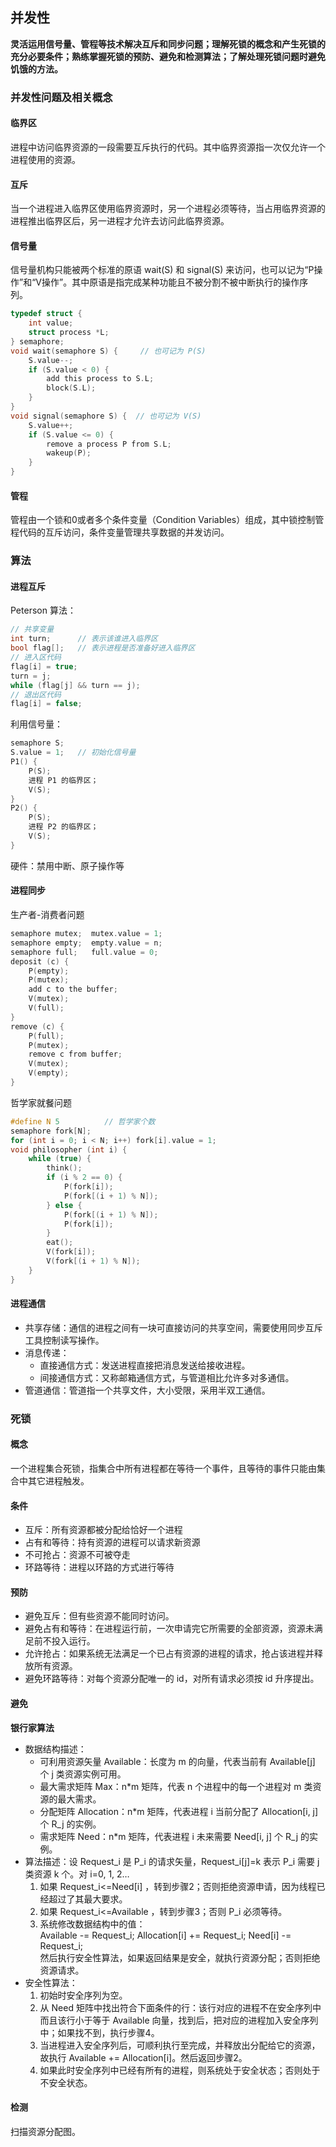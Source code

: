 ## 并发性
**灵活运用信号量、管程等技术解决互斥和同步问题；理解死锁的概念和产生死锁的充分必要条件；熟练掌握死锁的预防、避免和检测算法；了解处理死锁问题时避免饥饿的方法。**

### 并发性问题及相关概念
#### 临界区
进程中访问临界资源的一段需要互斥执行的代码。其中临界资源指一次仅允许一个进程使用的资源。

#### 互斥
当一个进程进入临界区使用临界资源时，另一个进程必须等待，当占用临界资源的进程推出临界区后，另一进程才允许去访问此临界资源。

#### 信号量
信号量机构只能被两个标准的原语 wait(S) 和 signal(S) 来访问，也可以记为“P操作”和“V操作”。其中原语是指完成某种功能且不被分割不被中断执行的操作序列。
``` c
typedef struct {
    int value;
    struct process *L;
} semaphore;
void wait(semaphore S) {     // 也可记为 P(S)
    S.value--;
    if (S.value < 0) {
        add this process to S.L;
        block(S.L);
    }
}
void signal(semaphore S) {  // 也可记为 V(S)
    S.value++;
    if (S.value <= 0) {
        remove a process P from S.L;
        wakeup(P);
    }
}
```

#### 管程
管程由一个锁和0或者多个条件变量（Condition Variables）组成，其中锁控制管程代码的互斥访问，条件变量管理共享数据的并发访问。

### 算法
#### 进程互斥
Peterson 算法：
``` c
// 共享变量
int turn;      // 表示该谁进入临界区
bool flag[];   // 表示进程是否准备好进入临界区
// 进入区代码
flag[i] = true;
turn = j;
while (flag[j] && turn == j);
// 退出区代码
flag[i] = false;
```

利用信号量：
``` c
semaphore S;
S.value = 1;   // 初始化信号量
P1() {
    P(S);
    进程 P1 的临界区；
    V(S);
}
P2() {
    P(S);
    进程 P2 的临界区；
    V(S);
}
```

硬件：禁用中断、原子操作等

#### 进程同步
生产者-消费者问题
``` c
semaphore mutex;  mutex.value = 1;
semaphore empty;  empty.value = n;
semaphore full;   full.value = 0;
deposit (c) {
    P(empty);
    P(mutex);
    add c to the buffer;
    V(mutex);
    V(full);
}
remove (c) {
    P(full);
    P(mutex);
    remove c from buffer;
    V(mutex);
    V(empty);
}
```

哲学家就餐问题
``` c
#define N 5          // 哲学家个数
semaphore fork[N];
for (int i = 0; i < N; i++) fork[i].value = 1;
void philosopher (int i) {
    while (true) {
        think();
        if (i % 2 == 0) {
            P(fork[i]);
            P(fork[(i + 1) % N]);
        } else {
            P(fork[(i + 1) % N]);
            P(fork[i]);
        }
        eat();
        V(fork[i]);
        V(fork[(i + 1) % N]);
    }
}
```

#### 进程通信
* 共享存储：通信的进程之间有一块可直接访问的共享空间，需要使用同步互斥工具控制读写操作。
* 消息传递：
	* 直接通信方式：发送进程直接把消息发送给接收进程。
	* 间接通信方式：又称邮箱通信方式，与管道相比允许多对多通信。
* 管道通信：管道指一个共享文件，大小受限，采用半双工通信。

### 死锁
#### 概念
一个进程集合死锁，指集合中所有进程都在等待一个事件，且等待的事件只能由集合中其它进程触发。

#### 条件
* 互斥：所有资源都被分配给恰好一个进程
* 占有和等待：持有资源的进程可以请求新资源
* 不可抢占：资源不可被夺走
* 环路等待：进程以环路的方式进行等待

#### 预防
* 避免互斥：但有些资源不能同时访问。
* 避免占有和等待：在进程运行前，一次申请完它所需要的全部资源，资源未满足前不投入运行。
* 允许抢占：如果系统无法满足一个已占有资源的进程的请求，抢占该进程并释放所有资源。
* 避免环路等待：对每个资源分配唯一的 id，对所有请求必须按 id 升序提出。

#### 避免
**银行家算法**  
* 数据结构描述：
	* 可利用资源矢量 Available：长度为 m 的向量，代表当前有 Available[j] 个 j 类资源实例可用。
	* 最大需求矩阵 Max：n\*m 矩阵，代表 n 个进程中的每一个进程对 m 类资源的最大需求。
	* 分配矩阵 Allocation：n\*m 矩阵，代表进程 i 当前分配了 Allocation[i, j] 个 R_j 的实例。
	* 需求矩阵 Need：n\*m 矩阵，代表进程 i 未来需要 Need[i, j] 个 R_j 的实例。
* 算法描述：设 Request_i 是 P_i 的请求矢量，Request_i[j]=k 表示 P_i 需要 j 类资源 k 个。对 i=0, 1, 2…
	1. 如果 Request_i<=Need[i] ，转到步骤2；否则拒绝资源申请，因为线程已经超过了其最大要求。
	2. 如果 Request_i<=Available ，转到步骤3；否则 P_i 必须等待。
	3. 系统修改数据结构中的值：  
		Available -= Request_i;  Allocation[i] += Request_i;  Need[i] -= Request_i;  
		然后执行安全性算法，如果返回结果是安全，就执行资源分配；否则拒绝资源请求。
* 安全性算法：
	1. 初始时安全序列为空。
	2. 从 Need 矩阵中找出符合下面条件的行：该行对应的进程不在安全序列中而且该行小于等于 Available 向量，找到后，把对应的进程加入安全序列中；如果找不到，执行步骤4。
	3. 当进程进入安全序列后，可顺利执行至完成，并释放出分配给它的资源，故执行 Available += Allocation[i]。然后返回步骤2。
	4. 如果此时安全序列中已经有所有的进程，则系统处于安全状态；否则处于不安全状态。

#### 检测
扫描资源分配图。
